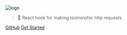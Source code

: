 <!-- _coverpage.md -->

![logo](https://github.com/alex-cory/use-http/raw/master/public/dog.png)

> 🐶 React hook for making isomorphic http requests

[GitHub](https://github.com/alex-cory/use-http)
[Get Started](#/?id=managed-state-usage-⚠️)

<!-- ![color](#ffff) -->

[github-watch-badge]: https://img.shields.io/github/watchers/alex-cory/use-http.svg?style=social
[github-watch]: https://github.com/alex-cory/use-http/watchers
[github-star-badge]: https://img.shields.io/github/stars/alex-cory/use-http.svg?style=social
[github-star]: https://github.com/alex-cory/use-http/stargazers
